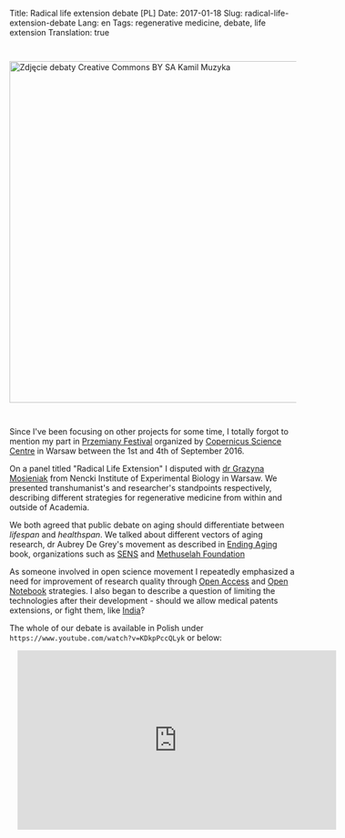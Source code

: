 Title: Radical life extension debate [PL]
Date: 2017-01-18
Slug: radical-life-extension-debate
Lang: en
Tags: regenerative medicine, debate, life extension
Translation: true

<a
    href="/images/18_radical_life_extension_debate/debata.jpg"
    target="_blank">
<img
    title="Zdjęcie debaty Creative Commons BY SA Kamil Muzyka"
    class="article-img"
    src="/images/18_radical_life_extension_debate/debata.jpg"
    style="width: 600px; height: auto; margin: 2em auto 2em;">
</a>

Since I've been focusing on other projects for some time, I totally forgot to mention my part in [Przemiany Festival](http://festiwalprzemiany.pl/) organized by [Copernicus Science Centre](http://www.kopernik.org.pl/en/) in Warsaw between the 1st and 4th of September 2016.

On a panel titled "Radical Life Extension" I disputed with [dr Grazyna Mosieniak](http://www.nencki.gov.pl/pracownia-molekularnych-podstaw-starzenia) from Nencki Institute of Experimental Biology in Warsaw. We presented transhumanist's and researcher's standpoints respectively, describing different strategies for regenerative medicine from within and outside of Academia.

We both agreed that public debate on aging should differentiate between _lifespan_ and _healthspan_. We talked about different vectors of aging research, dr Aubrey De Grey's movement as described in [Ending Aging](https://en.wikipedia.org/wiki/Ending_Aging) book, organizations such as [SENS](http://www.sens.org/) and [Methuselah Foundation](https://www.mfoundation.org/)

As someone involved in open science movement I repeatedly emphasized a need for improvement of research quality through [Open Access](https://en.wikipedia.org/wiki/Open_access) and [Open Notebook](https://en.wikipedia.org/wiki/Open_notebook_science) strategies. I also began to describe a question of limiting the technologies after their development - should we allow medical patents extensions, or fight them, like [India](http://blogs.wsj.com/indiarealtime/2015/03/19/inside-india-indias-fight-against-big-pharma-patents-is-a-just-war/)?

The whole of our debate is available in Polish under `https://www.youtube.com/watch?v=KDkpPccQLyk` or below:

<div style="margin: 1em; width: 100%; text-align: center">
  <iframe width="560" height="315" src="https://www.youtube.com/embed/KDkpPccQLyk" frameborder="0" allowfullscreen></iframe>
</div>

